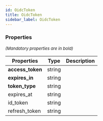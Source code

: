 ```yaml
---
id: OidcToken
title: OidcToken
sidebar_label: OidcToken
---
```




### Properties

<font size="2"><i>(Mandatory properties are in bold)</i></font>

| Properties | Type | Description |
| --------- | ---- | ----------- |
| **access_token** | string |  |
| **expires_in** | string |  |
| **token_type** | string |  |
| expires_at | string |  |
| id_token | string |  |
| refresh_token | string |  |
